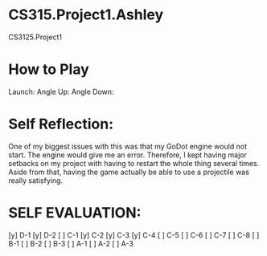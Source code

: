 # CS315.Project1.Ashley
CS3125.Project1

# How to Play
  Launch:
  Angle Up: 
  Angle Down: 
  
# Self Reflection: 
One of my biggest issues with this was that my GoDot engine would not start. The engine would give me an error. Therefore, I kept having major setbacks on my project with having to restart the whole thing several times. Aside from that, having the game actually be able to use a projectile was really satisfying. 

# SELF EVALUATION:
[y] D-1
[y] D-2
[ ] C-1
[y] C-2 
[y] C-3 
[y] C-4 
[ ] C-5 
[ ] C-6 
[ ] C-7 
[ ] C-8 
[ ] B-1 
[ ] B-2 
[ ] B-3 
[ ] A-1 
[ ] A-2 
[ ] A-3 

